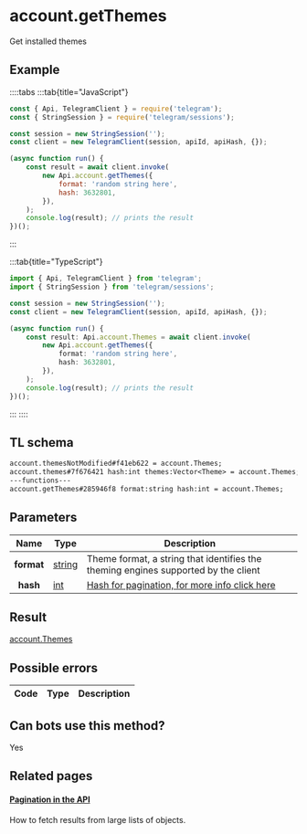 # account.getThemes

Get installed themes

## Example

::::tabs
:::tab{title="JavaScript"}

```js
const { Api, TelegramClient } = require('telegram');
const { StringSession } = require('telegram/sessions');

const session = new StringSession('');
const client = new TelegramClient(session, apiId, apiHash, {});

(async function run() {
    const result = await client.invoke(
        new Api.account.getThemes({
            format: 'random string here',
            hash: 3632801,
        }),
    );
    console.log(result); // prints the result
})();
```

:::

:::tab{title="TypeScript"}

```ts
import { Api, TelegramClient } from 'telegram';
import { StringSession } from 'telegram/sessions';

const session = new StringSession('');
const client = new TelegramClient(session, apiId, apiHash, {});

(async function run() {
    const result: Api.account.Themes = await client.invoke(
        new Api.account.getThemes({
            format: 'random string here',
            hash: 3632801,
        }),
    );
    console.log(result); // prints the result
})();
```

:::
::::

## TL schema

```txt
account.themesNotModified#f41eb622 = account.Themes;
account.themes#7f676421 hash:int themes:Vector<Theme> = account.Themes;
---functions---
account.getThemes#285946f8 format:string hash:int = account.Themes;
```

## Parameters

|    Name    | Type                                            | Description                                                                                            |
| :--------: | ----------------------------------------------- | ------------------------------------------------------------------------------------------------------ |
| **format** | [string](https://core.telegram.org/type/string) | Theme format, a string that identifies the theming engines supported by the client                     |
|  **hash**  | [int](https://core.telegram.org/type/int)       | [Hash for pagination, for more info click here](https://core.telegram.org/api/offsets#hash-generation) |

## Result

[account.Themes](https://core.telegram.org/type/account.Themes)

## Possible errors

| Code | Type | Description |
| :--: | ---- | ----------- |

## Can bots use this method?

Yes

## Related pages

#### [Pagination in the API](https://core.telegram.org/api/offsets)

How to fetch results from large lists of objects.
